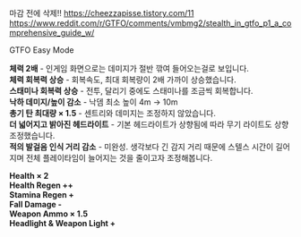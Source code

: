 마감 전에 삭제!! https://cheezzapisse.tistory.com/11
https://www.reddit.com/r/GTFO/comments/vmbmg2/stealth_in_gtfo_p1_a_comprehensive_guide_w/

GTFO Easy Mode

**체력 2배** - 인게임 화면으로는 데미지가 절반 깎여 들어오는걸로 보입니다.\
**체력 회복력 상승** - 회복속도, 최대 회복량이 2배 가까이 상승했습니다.\
**스태미나 회복력 상승** - 전투, 달리기 중에도 스태미나를 조금씩 회복합니다.\
**낙하 데미지/높이 감소** - 낙뎀 최소 높이 4m -> 10m\
**총기 탄 최대량 × 1.5** - 센트리와 데미지는 조정하지 않았습니다.\
**더 넓어지고 밝아진 헤드라이트** - 기본 헤드라이트가 상향됨에 따라 무기 라이트도 상향 조정했습니다.\
**적의 발걸음 인식 거리 감소** - 미완성. 생각보다 긴 감지 거리 때문에 스텔스 시간이 길어지며 전체 플레이타임이 늘어지는 것을 줄이고자 조정해봅니다.

**Health × 2**\
**Health Regen ++**\
**Stamina Regen +**\
**Fall Damage -**\
**Weapon Ammo × 1.5**\
**Headlight & Weapon Light +**